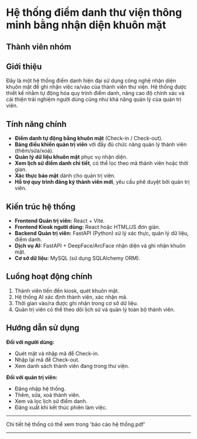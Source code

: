 # Hệ thống điểm danh thư viện thông minh bằng nhận diện khuôn mặt

## Thành viên nhóm


## Giới thiệu

Đây là một hệ thống điểm danh hiện đại sử dụng công nghệ nhận diện khuôn mặt để ghi nhận việc ra/vào của thành viên thư viện. Hệ thống được thiết kế nhằm tự động hóa quy trình điểm danh, nâng cao độ chính xác và cải thiện trải nghiệm người dùng cũng như khả năng quản lý của quản trị viên.

## Tính năng chính

- **Điểm danh tự động bằng khuôn mặt** (Check-in / Check-out).
- **Bảng điều khiển quản trị viên** với đầy đủ chức năng quản lý thành viên (thêm/sửa/xoá).
- **Quản lý dữ liệu khuôn mặt** phục vụ nhận diện.
- **Xem lịch sử điểm danh chi tiết**, có thể lọc theo mã thành viên hoặc thời gian.
- **Xác thực bảo mật** dành cho quản trị viên.
- **Hỗ trợ quy trình đăng ký thành viên mới**, yêu cầu phê duyệt bởi quản trị viên.

## Kiến trúc hệ thống

- **Frontend Quản trị viên:** React + Vite.
- **Frontend Kiosk người dùng:** React hoặc HTML/JS đơn giản.
- **Backend Quản trị viên:** FastAPI (Python) xử lý xác thực, quản lý dữ liệu, điểm danh.
- **Dịch vụ AI:** FastAPI + DeepFace/ArcFace nhận diện và ghi nhận khuôn mặt.
- **Cơ sở dữ liệu:** MySQL (sử dụng SQLAlchemy ORM).

## Luồng hoạt động chính

1. Thành viên tiến đến kiosk, quét khuôn mặt.
2. Hệ thống AI xác định thành viên, xác nhận mã.
3. Thời gian vào/ra được ghi nhận trong cơ sở dữ liệu.
4. Quản trị viên có thể theo dõi lịch sử và quản lý toàn bộ thành viên.

## Hướng dẫn sử dụng

**Đối với người dùng:**
- Quét mặt và nhập mã để Check-in.
- Nhập lại mã để Check-out.
- Xem danh sách thành viên đang trong thư viện.

**Đối với quản trị viên:**
- Đăng nhập hệ thống.
- Thêm, sửa, xoá thành viên.
- Xem và lọc lịch sử điểm danh.
- Đăng xuất khi kết thúc phiên làm việc.
---
Chi tiết hệ thống có thể xem trong 'báo cáo hệ thống.pdf'

---
